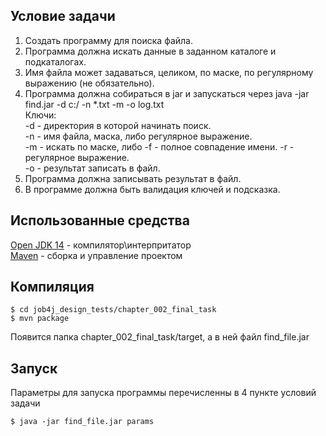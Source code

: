 <h2>Условие задачи</h2>
<ol>
    <li>Создать программу для поиска файла. </li>
    <li>Программа должна искать данные в заданном каталоге и подкаталогах.</li>
    <li> Имя файла может задаваться, целиком, по маске, по регулярному выражению (не обязательно).</li>
    <li>Программа должна собираться в jar и запускаться через java -jar find.jar -d c:/ -n *.txt -m -o log.txt<br>
    Ключи:<br>
    -d - директория в которой начинать поиск.<br>
    -n - имя файла, маска, либо регулярное выражение.<br>
    -m - искать по маске, либо -f - полное совпадение имени. -r - регулярное выражение.<br>
    -o - результат записать в файл.
    </li>
    <li>Программа должна записывать результат в файл.</li>
    <li>В программе должна быть валидация ключей и подсказка.</li>
</ol>

<h2>Использованные средства</h2>
<a href="https://www.oracle.com/java/technologies/javase-jdk15-downloads.html">Open JDK 14</a> - компилятор\интерпритатор<br>
<a href="http://maven.apache.org/index.html">Maven</a> - сборка и управление проектом

<h2>Компиляция</h2>
<pre>
<code>$ cd job4j_design_tests/chapter_002_final_task 
$ mvn package </code>
</pre>
Появится папка chapter_002_final_task/target, a в ней файл find_file.jar

<h2>Запуск</h2>
Параметры для запуска программы перечисленны в 4 пункте условий задачи
<pre>
<code>$ java -jar find_file.jar params</code>
</pre>